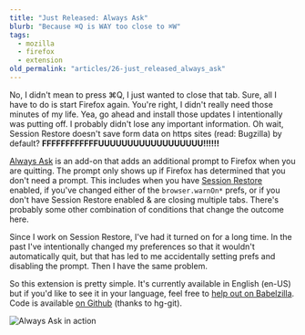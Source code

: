 ```yaml
---
title: "Just Released: Always Ask"
blurb: "Because ⌘Q is WAY too close to ⌘W"
tags:
  - mozilla
  - firefox
  - extension
old_permalink: "articles/26-just_released_always_ask"
---
```


No, I didn't mean to press ⌘Q, I just wanted to close that tab. Sure, all I have to do is start Firefox again. You're right, I didn't really need those minutes of my life. Yea, go ahead and install those updates I intentionally was putting off. I probably didn't lose any important information. Oh wait, Session Restore doesn't save form data on https sites (read: Bugzilla) by default? **FFFFFFFFFFFFUUUUUUUUUUUUUUUUUU!!!!!!**

[Always Ask](https://addons.mozilla.org/en-US/firefox/addon/55824/) is an add-on that adds an additional prompt to Firefox when you are quitting. The prompt only shows up if Firefox has determined that you don't need a prompt. This includes when you have [Session Restore](http://support.mozilla.com/en-US/kb/Session+Restore) enabled, if you've changed either of the `browser.warnOn*` prefs, or if you don't have Session Restore enabled & are closing multiple tabs. There's probably some other combination of conditions that change the outcome here.

Since I work on Session Restore, I've had it turned on for a long time. In the past I've intentionally changed my preferences so that it wouldn't automatically quit, but that has led to me accidentally setting prefs and disabling the prompt. Then I have the same problem.

So this extension is pretty simple. It's currently available in English (en-US) but if you'd like to see it in your language, feel free to [help out on Babelzilla](http://www.babelzilla.org/index.php?option=com_wts&extension=5271). Code is available [on Github](http://github.com/zpao/alwaysAsk) (thanks to hg-git).

![Always Ask in action](https://farm3.static.flickr.com/2682/4203971167_45d442d2eb.jpg)
